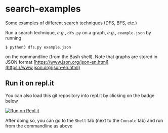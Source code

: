 # search-examples

Some examples of different search techniques (DFS, BFS, etc.)

Run a search technique, _e.g._, `dfs.py` on a graph, _e.g._,
`example.json` by running

    $ python3 dfs.py example.json

on the commandline (from the Bash shell).  Note that graphs are stored
in JSON format
[https://www.json.org/json-en.html](https://www.json.org/json-en.html)

## Run it on repl.it

You can also load this git repository into repl.it by clicking on the
badge below

[![Run on Repl.it](https://repl.it/badge/github/murraypatterson/search-examples)](https://repl.it/github/murraypatterson/search-examples)

After doing so, you can go to the `Shell` tab (next to the `Console`
tab) and run from the commandline as above
